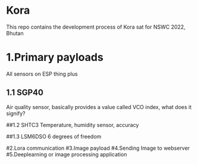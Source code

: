 # Kora
This repo contains the development process of Kora sat for NSWC 2022, Bhutan


# 1.Primary payloads
All sensors on ESP thing plus
## 1.1 SGP40
Air quality sensor, basically provides a value called VCO index, what does it signify?

##1.2 SHTC3
Temperature, humidity sensor, accuracy

##1.3 LSM6DSO
6 degrees of freedom




#2.Lora communication
#3.Image payload
#4.Sending Image to webserver
#5.Deeplearning or image processing application

